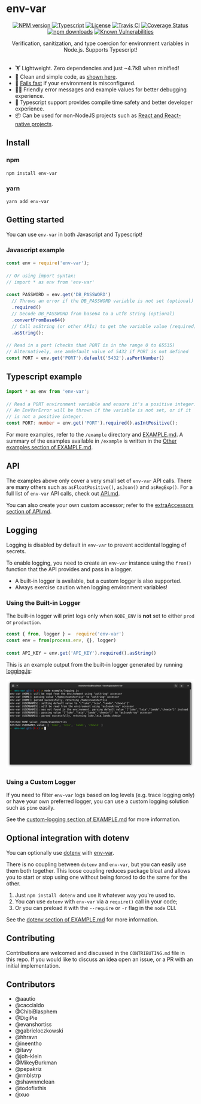 # env-var

<div align="center">

[![NPM version](https://img.shields.io/npm/v/env-var.svg?style=flat)](https://www.npmjs.com/package/env-var)
[![Typescript](https://badgen.net/npm/types/env-var)](http://www.Typescriptlang.org/)
[![License](https://badgen.net/npm/license/env-var)](https://opensource.org/licenses/MIT)
[![Travis CI](https://travis-ci.org/evanshortiss/env-var.svg?branch=master)](https://travis-ci.org/evanshortiss/env-var)
[![Coverage Status](https://coveralls.io/repos/github/evanshortiss/env-var/badge.svg?branch=master)](https://coveralls.io/github/evanshortiss/env-var?branch=master)
[![npm downloads](https://img.shields.io/npm/dm/env-var.svg?style=flat)](https://www.npmjs.com/package/env-var)
[![Known Vulnerabilities](https://snyk.io//test/github/evanshortiss/env-var/badge.svg?targetFile=package.json)](https://snyk.io//test/github/evanshortiss/env-var?targetFile=package.json)


Verification, sanitization, and type coercion for environment variables in Node.js. Supports Typescript!
<br>
<br>
</div>

* 🏋 Lightweight. Zero dependencies and just ~4.7kB when minified!
* 🧹 Clean and simple code, as [shown here](https://gist.github.com/evanshortiss/0cb049bf676b6138d13384671dad750d).
* 🚫 [Fails fast](https://en.wikipedia.org/wiki/Fail-fast) if your environment is misconfigured.
* 👩‍💻 Friendly error messages and example values for better debugging experience.
* 🎉 Typescript support provides compile time safety and better developer experience.
* 📦 Can be used for non-NodeJS projects such as [React and React-native projects](https://github.com/evanshortiss/env-var/pull/138).

## Install

### npm

```shell
npm install env-var
```

### yarn

```shell
yarn add env-var
```

## Getting started

You can use `env-var` in both Javascript and Typescript!

### Javascript example

```js
const env = require('env-var');

// Or using import syntax:
// import * as env from 'env-var'

const PASSWORD = env.get('DB_PASSWORD')
  // Throws an error if the DB_PASSWORD variable is not set (optional)
  .required()
  // Decode DB_PASSWORD from base64 to a utf8 string (optional)
  .convertFromBase64()
  // Call asString (or other APIs) to get the variable value (required)
  .asString();

// Read in a port (checks that PORT is in the range 0 to 65535)
// Alternatively, use amdefault value of 5432 if PORT is not defined
const PORT = env.get('PORT').default('5432').asPortNumber()
```

## Typescript example

```ts
import * as env from 'env-var';

// Read a PORT environment variable and ensure it's a positive integer.
// An EnvVarError will be thrown if the variable is not set, or if it
// is not a positive integer.
const PORT: number = env.get('PORT').required().asIntPositive();
```

For more examples, refer to the `/example` directory and [EXAMPLE.md](example.md). A summary of the examples available in `/example` is written in the [Other examples section of EXAMPLE.md](example.md#other-examples).

## API

The examples above only cover a very small set of `env-var` API calls. There are many others such as `asFloatPositive()`, `asJson()` and `asRegExp()`. For a full list of `env-var` API calls, check out [API.md](api.md).

You can also create your own custom accessor; refer to the [extraAccessors section of API.md](API.md#extraAccessors).

## Logging

Logging is disabled by default in `env-var` to prevent accidental logging of secrets.

To enable logging, you need to create an `env-var` instance using the `from()` function that the API provides and pass in a logger. 

- A built-in logger is available, but a custom logger is also supported.
- Always exercise caution when logging environment variables!

### Using the Built-in Logger

The built-in logger will print logs only when `NODE_ENV` is **not** set to either `prod` or `production`.

```js
const { from, logger } =  require('env-var')
const env = from(process.env, {}, logger)

const API_KEY = env.get('API_KEY').required().asString()
```

This is an example output from the built-in logger generated by running [logging.js](logging.js):

![logging example output](screenshots/logging.png)

### Using a Custom Logger

If you need to filter `env-var` logs based on log levels (e.g. trace logging only) or have your own preferred logger, you can use a custom logging solution such as `pino` easily.

See the [custom-logging section of EXAMPLE.md](EXAMPLE.md#custom-logging) for more information.

## Optional integration with dotenv

You can optionally use [dotenv](https://www.npmjs.com/package/dotenv) with [env-var](https://www.npmjs.com/package/env-var).

There is no coupling between `dotenv` and `env-var`, but you can easily use them both together. This loose coupling reduces package bloat and allows you to start or stop using one without being forced to do the same for the other.

1. Just `npm install dotenv` and use it whatever way you're used to. 
2. You can use `dotenv` with `env-var` via a `require()` call in your code;
3. Or you can preload it with the `--require` or `-r` flag in the `node` CLI.

See the [dotenv section of EXAMPLE.md](EXAMPLE.md#dotenv) for more information.



## Contributing
Contributions are welcomed and discussed in the `CONTRIBUTING.md` file in this repo. If you would like to discuss an idea open an issue, or a PR with an initial implementation.

## Contributors
* @aautio
* @caccialdo
* @ChibiBlasphem
* @DigiPie
* @evanshortiss
* @gabrieloczkowski
* @hhravn
* @ineentho
* @itavy
* @joh-klein
* @MikeyBurkman
* @pepakriz
* @rmblstrp
* @shawnmclean
* @todofixthis
* @xuo
